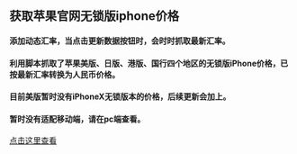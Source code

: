 ## 获取苹果官网无锁版iphone价格

#### 添加动态汇率，当点击更新数据按钮时，会时时抓取最新汇率。

#### 利用脚本抓取了苹果美版、日版、港版、国行四个地区的无锁版iPhone价格，已按最新汇率转换为人民币价格。

#### 目前美版暂时没有iPhoneX无锁版本的价格，后续更新会加上。

#### 暂时没有适配移动端，请在pc端查看。

[点击这里查看](https://sunbf1987.github.io/iPhonePrice/index.html "苹果官网无锁版iphone价格")

